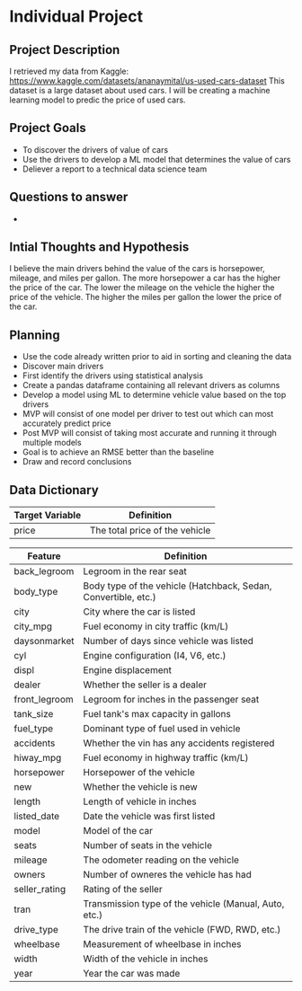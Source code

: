 # Individual Project

## Project Description
I retrieved my data from Kaggle: https://www.kaggle.com/datasets/ananaymital/us-used-cars-dataset 
This dataset is a large dataset about used cars. I will be creating a machine learning model to predic the price of used cars.

## Project Goals
- To discover the drivers of value of cars
- Use the drivers to develop a ML model that determines the value of cars
- Deliever a report to a technical data science team

## Questions to answer
-

## Intial Thoughts and Hypothesis
I believe the main drivers behind the value of the cars is horsepower, mileage, and miles per gallon. The more horsepower a car has the higher the price of the car. The lower the mileage on the vehicle the higher the price of the vehicle. The higher the miles per gallon the lower the price of the car.

## Planning
- Use the code already written prior to aid in sorting and cleaning the data
- Discover main drivers
 - First identify the drivers using statistical analysis
 - Create a pandas dataframe containing all relevant drivers as columns
- Develop a model using ML to determine vehicle value based on the top drivers
 - MVP will consist of one model per driver to test out which can most accurately predict price
 - Post MVP will consist of taking most accurate and running it through multiple models
 - Goal is to achieve an RMSE better than the baseline
- Draw and record conclusions

## Data Dictionary

| Target Variable | Definition|
|-----------------|-----------|
| price | The total price of the vehicle |

| Feature  | Definition |
|----------|------------|
| back_legroom |  Legroom in the rear seat |
| body_type | Body type of the vehicle (Hatchback, Sedan, Convertible, etc.) |
| city | City where the car is listed |
| city_mpg | Fuel economy in city traffic (km/L) |
| daysonmarket | Number of days since vehicle was listed |
| cyl | Engine configuration (I4, V6, etc.) |
| displ | Engine displacement |
| dealer | Whether the seller is a dealer |
| front_legroom | Legroom for inches in the passenger seat |
| tank_size | Fuel tank's max capacity in gallons |
| fuel_type | Dominant type of fuel used in vehicle |
| accidents | Whether the vin has any accidents registered |
| hiway_mpg | Fuel economy in highway traffic (km/L) |
| horsepower | Horsepower of the vehicle |
| new | Whether the vehicle is new |
| length | Length of vehicle in inches |
| listed_date | Date the vehicle was first listed |
| model | Model of the car |
| seats | Number of seats in the vehicle |
| mileage | The odometer reading on the vehicle |
| owners | Number of owneres the vehicle has had |
| seller_rating | Rating of the seller |
| tran | Transmission type of the vehicle (Manual, Auto, etc.) |
| drive_type | The drive train of the vehicle (FWD, RWD, etc.) |
| wheelbase | Measurement of wheelbase in inches |
| width | Width of the vehicle in inches |
| year | Year the car was made |
